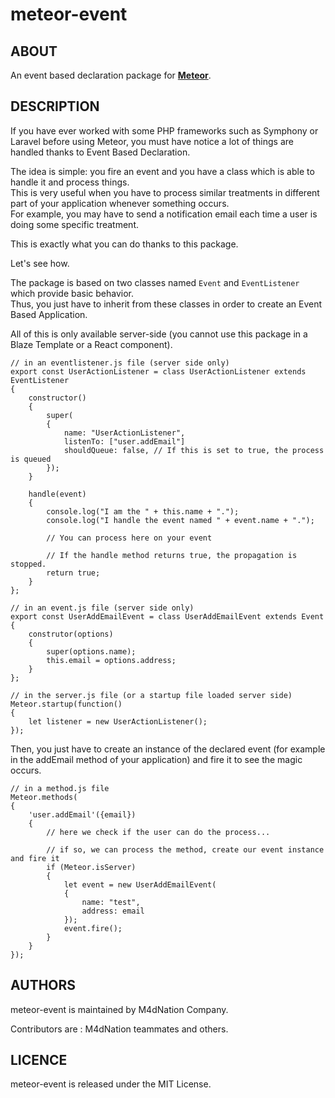 # meteor-event

## ABOUT
An event based declaration package for [**Meteor**](https://www.meteor.com).

## DESCRIPTION

If you have ever worked with some PHP frameworks such as Symphony or Laravel before using Meteor, you must have notice
a lot of things are handled thanks to Event Based Declaration.

The idea is simple: you fire an event and you have a class which is able to handle it and process things.   
This is very useful when you have to process similar treatments in different part of your application whenever something occurs.   
For example, you may have to send a notification email each time a user is doing some specific treatment.

This is exactly what you can do thanks to this package.

Let's see how.

The package is based on two classes named `Event` and `EventListener` which provide basic behavior.   
Thus, you just have to inherit from these classes in order to create an Event Based Application.

All of this is only available server-side (you cannot use this package in a Blaze Template or a React component).

```
// in an eventlistener.js file (server side only)
export const UserActionListener = class UserActionListener extends EventListener
{
	constructor()
	{
		super(
		{
			name: "UserActionListener", 
			listenTo: ["user.addEmail"]
			shouldQueue: false, // If this is set to true, the process is queued
		});
	}

	handle(event)
	{
		console.log("I am the " + this.name + ".");
		console.log("I handle the event named " + event.name + ".");

		// You can process here on your event

		// If the handle method returns true, the propagation is stopped.
		return true;
	}
};

// in an event.js file (server side only)
export const UserAddEmailEvent = class UserAddEmailEvent extends Event
{
	construtor(options)
	{
		super(options.name);
		this.email = options.address;
	}
};

// in the server.js file (or a startup file loaded server side)
Meteor.startup(function()
{
	let listener = new UserActionListener();
});

```

Then, you just have to create an instance of the declared event (for example in the addEmail method of your application)
and fire it to see the magic occurs.

```
// in a method.js file 
Meteor.methods(
{
	'user.addEmail'({email}) 
  	{
		// here we check if the user can do the process...
		
		// if so, we can process the method, create our event instance and fire it
		if (Meteor.isServer)
		{
			let event = new UserAddEmailEvent(
			{
				name: "test",
				address: email
			});
			event.fire();
		}
  	}
});
```

## AUTHORS

meteor-event is maintained by M4dNation Company.

Contributors are : M4dNation teammates and others.

## LICENCE

meteor-event is released under the MIT License.